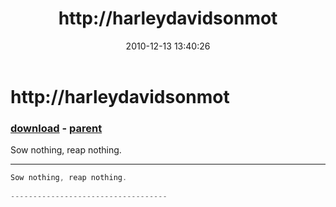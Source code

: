 ﻿---
pid:            2403
poster:         harley davidson
title:          http://harleydavidsonmot
date:           2010-12-13 13:40:26
format:         csharp
parent:         1277
parent:         1277

---

# http://harleydavidsonmot

### [download](2403.cs) - [parent](1277.md)

Sow nothing, reap nothing.
 
-----------------------------------

```csharp
Sow nothing, reap nothing.
 
-----------------------------------
```
